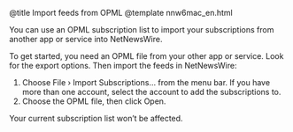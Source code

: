 @title Import feeds from OPML
@template nnw6mac_en.html

You can use an OPML subscription list to import your subscriptions from another app or service into NetNewsWire.

To get started, you need an OPML file from your other app or service. Look for the export options. Then import the feeds in NetNewsWire:

1. Choose File › Import Subscriptions… from the menu bar. If you have more than one account, select the account to add the subscriptions to.
2. Choose the OPML file, then click Open.

Your current subscription list won’t be affected.
